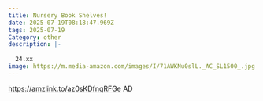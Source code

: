 ```yaml
---
title: Nursery Book Shelves!
date: 2025-07-19T08:18:47.969Z
tags: 2025-07-19
Category: other
description: |-
  
  24.xx
image: https://m.media-amazon.com/images/I/71AWKNu0slL._AC_SL1500_.jpg
---
```

https://amzlink.to/az0sKDfnqRFGe
AD